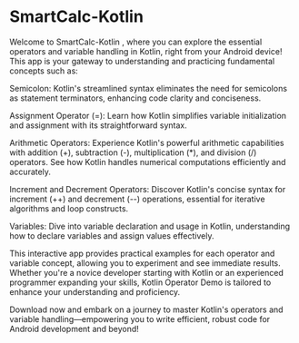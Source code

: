 # SmartCalc-Kotlin


Welcome to SmartCalc-Kotlin , where you can explore the essential operators and variable handling in Kotlin, right from your Android device! This app is your gateway to understanding and practicing fundamental concepts such as:

Semicolon: Kotlin's streamlined syntax eliminates the need for semicolons as statement terminators, enhancing code clarity and conciseness.

Assignment Operator (=): Learn how Kotlin simplifies variable initialization and assignment with its straightforward syntax.

Arithmetic Operators: Experience Kotlin's powerful arithmetic capabilities with addition (+), subtraction (-), multiplication (*), and division (/) operators. See how Kotlin handles numerical computations efficiently and accurately.

Increment and Decrement Operators: Discover Kotlin's concise syntax for increment (++) and decrement (--) operations, essential for iterative algorithms and loop constructs.

Variables: Dive into variable declaration and usage in Kotlin, understanding how to declare variables and assign values effectively.

This interactive app provides practical examples for each operator and variable concept, allowing you to experiment and see immediate results. Whether you're a novice developer starting with Kotlin or an experienced programmer expanding your skills, Kotlin Operator Demo is tailored to enhance your understanding and proficiency.

Download now and embark on a journey to master Kotlin's operators and variable handling—empowering you to write efficient, robust code for Android development and beyond!
